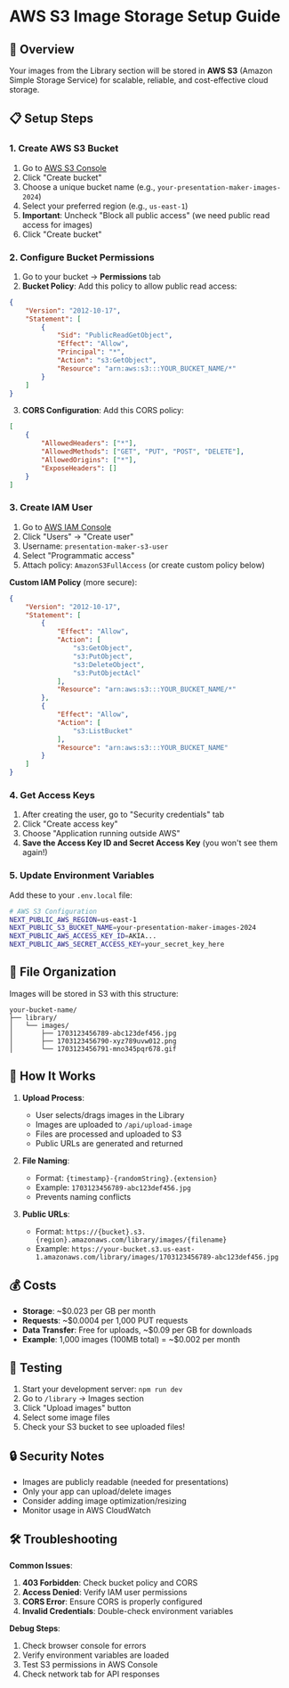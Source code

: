 # AWS S3 Image Storage Setup Guide

## 🎯 **Overview**
Your images from the Library section will be stored in **AWS S3** (Amazon Simple Storage Service) for scalable, reliable, and cost-effective cloud storage.

## 📋 **Setup Steps**

### 1. **Create AWS S3 Bucket**
1. Go to [AWS S3 Console](https://s3.console.aws.amazon.com/)
2. Click "Create bucket"
3. Choose a unique bucket name (e.g., `your-presentation-maker-images-2024`)
4. Select your preferred region (e.g., `us-east-1`)
5. **Important**: Uncheck "Block all public access" (we need public read access for images)
6. Click "Create bucket"

### 2. **Configure Bucket Permissions**
1. Go to your bucket → **Permissions** tab
2. **Bucket Policy**: Add this policy to allow public read access:
```json
{
    "Version": "2012-10-17",
    "Statement": [
        {
            "Sid": "PublicReadGetObject",
            "Effect": "Allow",
            "Principal": "*",
            "Action": "s3:GetObject",
            "Resource": "arn:aws:s3:::YOUR_BUCKET_NAME/*"
        }
    ]
}
```
3. **CORS Configuration**: Add this CORS policy:
```json
[
    {
        "AllowedHeaders": ["*"],
        "AllowedMethods": ["GET", "PUT", "POST", "DELETE"],
        "AllowedOrigins": ["*"],
        "ExposeHeaders": []
    }
]
```

### 3. **Create IAM User**
1. Go to [AWS IAM Console](https://console.aws.amazon.com/iam/)
2. Click "Users" → "Create user"
3. Username: `presentation-maker-s3-user`
4. Select "Programmatic access"
5. Attach policy: `AmazonS3FullAccess` (or create custom policy below)

**Custom IAM Policy** (more secure):
```json
{
    "Version": "2012-10-17",
    "Statement": [
        {
            "Effect": "Allow",
            "Action": [
                "s3:GetObject",
                "s3:PutObject",
                "s3:DeleteObject",
                "s3:PutObjectAcl"
            ],
            "Resource": "arn:aws:s3:::YOUR_BUCKET_NAME/*"
        },
        {
            "Effect": "Allow",
            "Action": [
                "s3:ListBucket"
            ],
            "Resource": "arn:aws:s3:::YOUR_BUCKET_NAME"
        }
    ]
}
```

### 4. **Get Access Keys**
1. After creating the user, go to "Security credentials" tab
2. Click "Create access key"
3. Choose "Application running outside AWS"
4. **Save the Access Key ID and Secret Access Key** (you won't see them again!)

### 5. **Update Environment Variables**
Add these to your `.env.local` file:
```bash
# AWS S3 Configuration
NEXT_PUBLIC_AWS_REGION=us-east-1
NEXT_PUBLIC_S3_BUCKET_NAME=your-presentation-maker-images-2024
NEXT_PUBLIC_AWS_ACCESS_KEY_ID=AKIA...
NEXT_PUBLIC_AWS_SECRET_ACCESS_KEY=your_secret_key_here
```

## 📁 **File Organization**

Images will be stored in S3 with this structure:
```
your-bucket-name/
├── library/
│   └── images/
│       ├── 1703123456789-abc123def456.jpg
│       ├── 1703123456790-xyz789uvw012.png
│       └── 1703123456791-mno345pqr678.gif
```

## 🔧 **How It Works**

1. **Upload Process**:
   - User selects/drags images in the Library
   - Images are uploaded to `/api/upload-image`
   - Files are processed and uploaded to S3
   - Public URLs are generated and returned

2. **File Naming**:
   - Format: `{timestamp}-{randomString}.{extension}`
   - Example: `1703123456789-abc123def456.jpg`
   - Prevents naming conflicts

3. **Public URLs**:
   - Format: `https://{bucket}.s3.{region}.amazonaws.com/library/images/{filename}`
   - Example: `https://your-bucket.s3.us-east-1.amazonaws.com/library/images/1703123456789-abc123def456.jpg`

## 💰 **Costs**

- **Storage**: ~$0.023 per GB per month
- **Requests**: ~$0.0004 per 1,000 PUT requests
- **Data Transfer**: Free for uploads, ~$0.09 per GB for downloads
- **Example**: 1,000 images (100MB total) = ~$0.002 per month

## 🚀 **Testing**

1. Start your development server: `npm run dev`
2. Go to `/library` → Images section
3. Click "Upload images" button
4. Select some image files
5. Check your S3 bucket to see uploaded files!

## 🔒 **Security Notes**

- Images are publicly readable (needed for presentations)
- Only your app can upload/delete images
- Consider adding image optimization/resizing
- Monitor usage in AWS CloudWatch

## 🛠 **Troubleshooting**

**Common Issues**:
1. **403 Forbidden**: Check bucket policy and CORS
2. **Access Denied**: Verify IAM user permissions
3. **CORS Error**: Ensure CORS is properly configured
4. **Invalid Credentials**: Double-check environment variables

**Debug Steps**:
1. Check browser console for errors
2. Verify environment variables are loaded
3. Test S3 permissions in AWS Console
4. Check network tab for API responses


